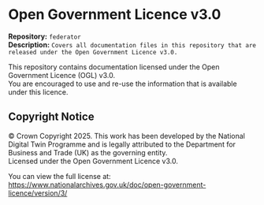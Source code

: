 # Open Government Licence v3.0

**Repository:** `federator`  
**Description:** `Covers all documentation files in this repository that are released under the Open Government Licence v3.0.`

<!-- SPDX-License-Identifier: OGL-UK-3.0 -->

This repository contains documentation licensed under the Open Government Licence (OGL) v3.0.  
You are encouraged to use and re-use the information that is available under this licence.

## Copyright Notice

© Crown Copyright 2025. This work has been developed by the National Digital Twin Programme and is legally attributed to the Department for Business and Trade (UK) as the governing entity.  
Licensed under the Open Government Licence v3.0.

You can view the full license at:  
https://www.nationalarchives.gov.uk/doc/open-government-licence/version/3/
